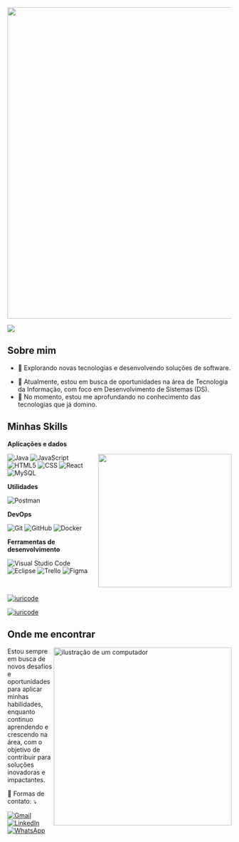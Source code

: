 <img src="https://user-images.githubusercontent.com/74038190/225813708-98b745f2-7d22-48cf-9150-083f1b00d6c9.gif" width="700">

![](https://komarev.com/ghpvc/?username=MatheusNoronhadaSilva&color=006bed)

## Sobre mim

- 🤔 Explorando novas tecnologias e desenvolvendo soluções de software.
<!-- - 🎓 Estudando {seu curso} no {faculdade}. -->
- 💼 Atualmente, estou em busca de oportunidades na área de Tecnologia da Informação, com foco em Desenvolvimento de Sistemas (DS).
- 🌱 No momento, estou me aprofundando no conhecimento das tecnologias que já domino.


## Minhas Skills

**Aplicações e dados**

<img src="https://github.com/user-attachments/assets/fddcdbcd-5ea2-4416-9f59-ca7fd9394aca" width="300" align="right">

![Java](https://img.shields.io/badge/-Java-333333?style=flat&logo=Java&logoColor=007396)
![JavaScript](https://img.shields.io/badge/-JavaScript-333333?style=flat&logo=javascript)
![HTML5](https://img.shields.io/badge/-HTML5-333333?style=flat&logo=HTML5)
![CSS](https://img.shields.io/badge/-CSS-333333?style=flat&logo=CSS3&logoColor=1572B6)
![React](https://img.shields.io/badge/-React-333333?style=flat&logo=react)
![MySQL](https://img.shields.io/badge/-MySQL-333333?style=flat&logo=mysql)


**Utilidades**

![Postman](https://img.shields.io/badge/-Postman-333333?style=flat&logo=postman)

**DevOps**

![Git](https://img.shields.io/badge/-Git-333333?style=flat&logo=git)
![GitHub](https://img.shields.io/badge/-GitHub-333333?style=flat&logo=github)
![Docker](https://img.shields.io/badge/-Docker-333333?style=flat&logo=docker)

**Ferramentas de desenvolvimento**

![Visual Studio Code](https://img.shields.io/badge/-Visual%20Studio%20Code-333333?style=flat&logo=visual-studio-code&logoColor=007ACC)
![Eclipse](https://img.shields.io/badge/-Eclipse-333333?style=flat&logo=eclipse-ide&logoColor=2C2255)
![Trello](https://img.shields.io/badge/-Trello-333333?style=flat&logo=trello&logoColor=007ACC)
![Figma](https://img.shields.io/badge/-Figma-333333?style=flat&logo=figma&logoColor=007ACC)

<br/>

[![iuricode](https://github-readme-stats.vercel.app/api?username=MatheusNoronhadaSilva&theme=radical)](https://github.com/anuraghazra/github-readme-stats)

[![iuricode](https://github-readme-stats.vercel.app/api/top-langs/?username=MatheusNoronhadaSilva&hide=html&layout=compact&theme=radical)](https://github.com/anuraghazra/github-readme-stats)

## Onde me encontrar

<img src="https://raw.githubusercontent.com/MicaelliMedeiros/micaellimedeiros/master/image/computer-illustration.png" alt="ilustração de um computador" min-width="400px" max-width="400px" width="400px" align="right">

<p align="left"> 
Estou sempre em busca de novos desafios e oportunidades para aplicar minhas habilidades, enquanto continuo aprendendo e crescendo na área, com o objetivo de contribuir para soluções inovadoras e impactantes.
</p>

<!--
<p align="left">
  🦄 Linguagens: **Coloque as linguagens que você desenvolve.**
</p>

<p align="left">
  💼 Ferramentas: **Coloque as suas ferramentas de trabalho.**
</p>
-->
<p align="left">
  💌 Formas de contato: ⤵️
</p>

<p align="left">
  <a href="mailto:matheusnoronhasilva@gmail.com" title="Gmail">
  <img src="https://img.shields.io/badge/-Gmail-FF0000?style=flat-square&labelColor=FF0000&logo=gmail&logoColor=white&link=mailto:matheusnoronhasilva@gmail.com" alt="Gmail"/></a>
  <a href="https://www.linkedin.com/in/matheus-noronha-17b9a7313/" title="LinkedIn">
  <img src="https://img.shields.io/badge/-Linkedin-0e76a8?style=flat-square&logo=Linkedin&logoColor=white&link=https://www.linkedin.com/in/matheus-noronha-17b9a7313/" alt="LinkedIn"/></a>
  <a href="https://wa.me/5511971590561" title="WhatsApp">
  <img src="https://img.shields.io/badge/-WhatsApp-25d366?style=flat-square&labelColor=25d366&logo=whatsapp&logoColor=white&link=https://wa.me/5511971590561" alt="WhatsApp"/></a>
</p>
